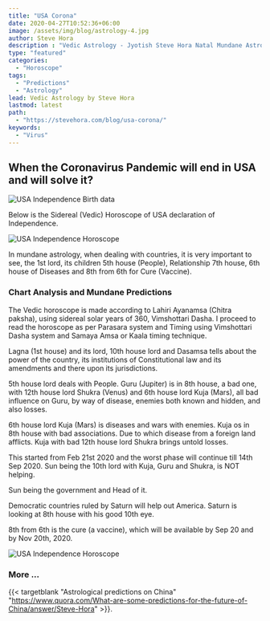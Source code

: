 ```yaml
---
title: "USA Corona"
date: 2020-04-27T10:52:36+06:00
image: /assets/img/blog/astrology-4.jpg
author: Steve Hora
description : "Vedic Astrology - Jyotish Steve Hora Natal Mundane Astrology Horoscope Reading Predictions Coronavirus"
type: "featured"
categories: 
  - "Horoscope"
tags:
  - "Predictions"
  - "Astrology"
lead: Vedic Astrology by Steve Hora
lastmod: latest 
path:
  - "https://stevehora.com/blog/usa-corona/"
keywords:
  - "Virus"
---
```


## When the Coronavirus Pandemic will end in USA and will solve it?

![USA Independence Birth data](//assets/img/blog/usa-independence1.png)

Below is the Sidereal (Vedic) Horoscope of USA declaration of Independence.

![USA Independence Horoscope](//assets/img/blog/usa-country-independence.png)

In mundane astrology, when dealing with countries, it is very important to see, the 1st lord, its children 5th house (People), Relationship 7th house, 6th house of Diseases and 8th from 6th for Cure (Vaccine).

### Chart Analysis and Mundane Predictions
The Vedic horoscope is made according to Lahiri Ayanamsa (Chitra paksha), using sidereal solar years of 360, Vimshottari Dasha.
I proceed to read the horoscope as per Parasara system and Timing using Vimshottari Dasha system and Samaya Amsa or Kaala timing technique.

Lagna (1st house) and its lord, 10th house lord and Dasamsa tells about the power of the country, its institutions of Constitutional law and its amendments and there upon its jurisdictions.

5th house lord deals with People. Guru (Jupiter) is in 8th house, a bad one, with 12th house lord Shukra (Venus) and 6th house lord Kuja (Mars), all bad influence on Guru, by way of disease, enemies both known and hidden, and also losses.

6th house lord Kuja (Mars) is diseases and wars with enemies. Kuja os in 8th house with bad associations. Due to which disease from a foreign land afflicts. Kuja with bad 12th house lord Shukra brings untold losses.

This started from Feb 21st 2020 and the worst phase will continue till 14th Sep 2020.
Sun being the 10th lord with Kuja, Guru and Shukra, is NOT helping.

Sun being the government and Head of it.

Democratic countries ruled by Saturn will help out America. Saturn is looking at 8th house with his good 10th eye.

8th from 6th is the cure (a vaccine), which will be available by Sep 20 and by Nov 20th, 2020.

![USA Independence Horoscope](//assets/img/blog/time-for-cure.png)

### More ...

{{< targetblank "Astrological predictions on China" "https://www.quora.com/What-are-some-predictions-for-the-future-of-China/answer/Steve-Hora" >}}.